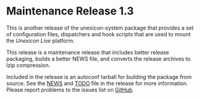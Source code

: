 [unexicon-system -- release notes.  2019-08-31]: #

Maintenance Release 1.3
=======================

This is another release of the unexicon-system package that provides a
set of configuration files, dispatchers and hook scripts that are used
to mount the _Unexicon Live_ platform.

This release is a maintenance release that includes better release
packaging, builds a better NEWS file, and converts the release archives
to lzip compression.

Included in the release is an autoconf tarball for building the package
from source.  See the [NEWS](NEWS) and [TODO](TODO) file in the release
for more information.  Please report problems to the issues list on
[GitHub](https://github.com/bbidulock/unexicon-system/issues).

[ vim: set ft=markdown sw=4 tw=72 nocin nosi fo+=tcqlorn spell: ]: #
